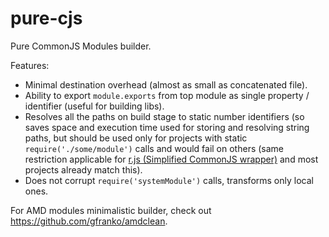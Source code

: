 pure-cjs
========

Pure CommonJS Modules builder.

Features:

* Minimal destination overhead (almost as small as concatenated file).
* Ability to export `module.exports` from top module as single property / identifier (useful for building libs).
* Resolves all the paths on build stage to static number identifiers (so saves space and execution time used for storing and resolving string paths, but should be used only for projects with static `require('./some/module')` calls and would fail on others (same restriction applicable for [r.js (Simplified CommonJS wrapper)](http://requirejs.org/docs/whyamd.html#sugar) and most projects already match this).
* Does not corrupt `require('systemModule')` calls, transforms only local ones.

For AMD modules minimalistic builder, check out https://github.com/gfranko/amdclean.
